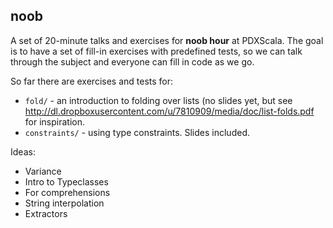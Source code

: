 noob
-----

A set of 20-minute talks and exercises for **noob hour** at PDXScala. The goal is to have a set of fill-in exercises with predefined tests, so we can talk through the subject and everyone can fill in code as we go.

So far there are exercises and tests for:

* `fold/` - an introduction to folding over lists (no slides yet, but see http://dl.dropboxusercontent.com/u/7810909/media/doc/list-folds.pdf for inspiration.
* `constraints/` - using type constraints. Slides included.

Ideas:

* Variance
* Intro to Typeclasses
* For comprehensions
* String interpolation
* Extractors

